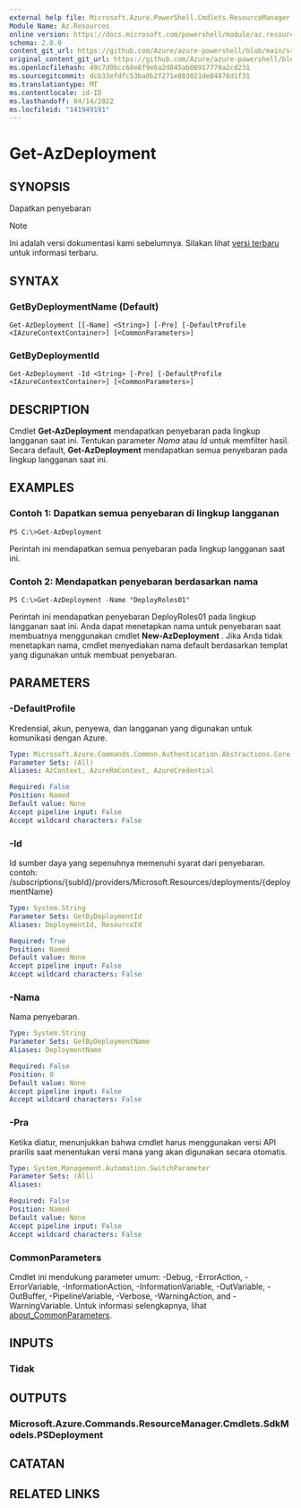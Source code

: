 ```yaml
---
external help file: Microsoft.Azure.PowerShell.Cmdlets.ResourceManager.dll-Help.xml
Module Name: Az.Resources
online version: https://docs.microsoft.com/powershell/module/az.resources/get-azdeployment
schema: 2.0.0
content_git_url: https://github.com/Azure/azure-powershell/blob/main/src/Resources/Resources/help/Get-AzDeployment.md
original_content_git_url: https://github.com/Azure/azure-powershell/blob/main/src/Resources/Resources/help/Get-AzDeployment.md
ms.openlocfilehash: 49c7d0bcc68e8f9e6a2d045ab06917779a2cd231
ms.sourcegitcommit: dcb33efdfc53ba0b2f271e883021de84878d1f31
ms.translationtype: MT
ms.contentlocale: id-ID
ms.lasthandoff: 04/14/2022
ms.locfileid: "141949191"
---
```

# Get-AzDeployment

## SYNOPSIS
Dapatkan penyebaran

> [!NOTE]
>Ini adalah versi dokumentasi kami sebelumnya. Silakan lihat [versi terbaru](/powershell/module/az.resources/get-azdeployment) untuk informasi terbaru.

## SYNTAX

### GetByDeploymentName (Default)
```
Get-AzDeployment [[-Name] <String>] [-Pre] [-DefaultProfile <IAzureContextContainer>] [<CommonParameters>]
```

### GetByDeploymentId
```
Get-AzDeployment -Id <String> [-Pre] [-DefaultProfile <IAzureContextContainer>] [<CommonParameters>]
```

## DESCRIPTION
Cmdlet **Get-AzDeployment** mendapatkan penyebaran pada lingkup langganan saat ini.
Tentukan parameter *Nama* atau *Id* untuk memfilter hasil.
Secara default, **Get-AzDeployment** mendapatkan semua penyebaran pada lingkup langganan saat ini.

## EXAMPLES

### Contoh 1: Dapatkan semua penyebaran di lingkup langganan
```
PS C:\>Get-AzDeployment
```

Perintah ini mendapatkan semua penyebaran pada lingkup langganan saat ini.

### Contoh 2: Mendapatkan penyebaran berdasarkan nama
```
PS C:\>Get-AzDeployment -Name "DeployRoles01"
```

Perintah ini mendapatkan penyebaran DeployRoles01 pada lingkup langganan saat ini.
Anda dapat menetapkan nama untuk penyebaran saat membuatnya menggunakan cmdlet **New-AzDeployment** .
Jika Anda tidak menetapkan nama, cmdlet menyediakan nama default berdasarkan templat yang digunakan untuk membuat penyebaran.

## PARAMETERS

### -DefaultProfile
Kredensial, akun, penyewa, dan langganan yang digunakan untuk komunikasi dengan Azure.

```yaml
Type: Microsoft.Azure.Commands.Common.Authentication.Abstractions.Core.IAzureContextContainer
Parameter Sets: (All)
Aliases: AzContext, AzureRmContext, AzureCredential

Required: False
Position: Named
Default value: None
Accept pipeline input: False
Accept wildcard characters: False
```

### -Id
Id sumber daya yang sepenuhnya memenuhi syarat dari penyebaran.
contoh: /subscriptions/{subId}/providers/Microsoft.Resources/deployments/{deploymentName}

```yaml
Type: System.String
Parameter Sets: GetByDeploymentId
Aliases: DeploymentId, ResourceId

Required: True
Position: Named
Default value: None
Accept pipeline input: False
Accept wildcard characters: False
```

### -Nama
Nama penyebaran.

```yaml
Type: System.String
Parameter Sets: GetByDeploymentName
Aliases: DeploymentName

Required: False
Position: 0
Default value: None
Accept pipeline input: False
Accept wildcard characters: False
```

### -Pra
Ketika diatur, menunjukkan bahwa cmdlet harus menggunakan versi API prarilis saat menentukan versi mana yang akan digunakan secara otomatis.

```yaml
Type: System.Management.Automation.SwitchParameter
Parameter Sets: (All)
Aliases:

Required: False
Position: Named
Default value: None
Accept pipeline input: False
Accept wildcard characters: False
```

### CommonParameters
Cmdlet ini mendukung parameter umum: -Debug, -ErrorAction, -ErrorVariable, -InformationAction, -InformationVariable, -OutVariable, -OutBuffer, -PipelineVariable, -Verbose, -WarningAction, and -WarningVariable. Untuk informasi selengkapnya, lihat [about_CommonParameters](http://go.microsoft.com/fwlink/?LinkID=113216).

## INPUTS

### Tidak

## OUTPUTS

### Microsoft.Azure.Commands.ResourceManager.Cmdlets.SdkModels.PSDeployment

## CATATAN

## RELATED LINKS
